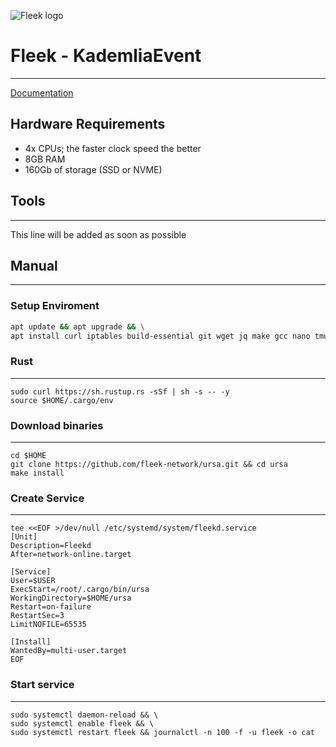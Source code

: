 
![Fleek logo](https://user-images.githubusercontent.com/58205039/212378889-b6849104-24a2-4f7b-bd3e-7d834e521eee.png)

# Fleek - KademliaEvent
____
[Documentation](https://blog.fleek.co/posts/fleek-network-node-health-check-guide)
## Hardware Requirements
+ 4x CPUs; the faster clock speed the better
+ 8GB RAM
+ 160Gb of storage (SSD or NVME)

## Tools
____
This line will be added as soon as possible

## Manual
___

### Setup Enviroment
``` bash
apt update && apt upgrade && \
apt install curl iptables build-essential git wget jq make gcc nano tmux htop nvme-cli pkg-config libssl-dev libleveldb-dev tar clang bsdmainutils ncdu unzip libleveldb-dev -y
```
### Rust
___
```
sudo curl https://sh.rustup.rs -sSf | sh -s -- -y
source $HOME/.cargo/env
```
### Download binaries
___
```
cd $HOME
git clone https://github.com/fleek-network/ursa.git && cd ursa
make install
```

### Create Service
____
```
tee <<EOF >/dev/null /etc/systemd/system/fleekd.service
[Unit]
Description=Fleekd
After=network-online.target

[Service]
User=$USER
ExecStart=/root/.cargo/bin/ursa
WorkingDirectory=$HOME/ursa
Restart=on-failure
RestartSec=3
LimitNOFILE=65535

[Install]
WantedBy=multi-user.target
EOF
```
### Start service
____
```
sudo systemctl daemon-reload && \
sudo systemctl enable fleek && \
sudo systemctl restart fleek && journalctl -n 100 -f -u fleek -o cat
```







  

  
  
  
  
  
